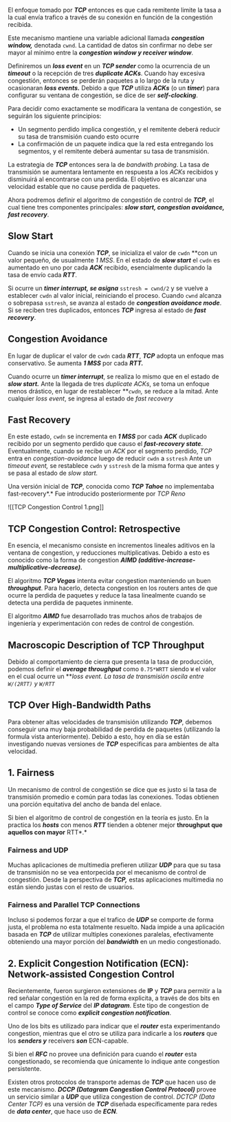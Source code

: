 El enfoque tomado por ***TCP*** entonces es que cada remitente limite la tasa a la cual envía trafico a través de su conexión en función de la congestión recibida.

Este mecanismo mantiene una variable adicional llamada ***congestion window,*** denotada `cwnd`. La cantidad de datos sin confirmar no debe ser mayor al mínimo entre la ***congestion window y receiver window***.

Definiremos un ***loss event*** en un ***TCP sender*** como la ocurrencia de un ***timeout*** o la recepción de tres ***duplicate ACKs***. Cuando hay excesiva congestión, entonces se perderán paquetes a lo largo de la ruta y ocasionaran ***loss events.*** Debido a que ***TCP*** utiliza ***ACKs*** (o un ***timer***) para configurar su ventana de congestión, se dice de ser ***self-clocking***.

Para decidir como exactamente se modificara la ventana de congestión, se seguirán los siguiente principios:

- Un segmento perdido implica congestión, y el remitente deberá reducir su tasa de transmisión cuando esto ocurre
- La confirmación de un paquete indica que la red esta entregando los segmentos, y el remitente deberá aumentar su tasa de transmisión.

La estrategia de ***TCP*** entonces sera la de *bandwith probing*. La tasa de transmisión se aumentara lentamente en respuesta a los *ACKs* recibidos y disminuirá al encontrarse con una perdida. El objetivo es alcanzar una velocidad estable que no cause perdida de paquetes.

Ahora podremos definir el algoritmo de congestión de control de ***TCP,*** el cual tiene tres componentes principales: ***slow start, congestion avoidance, fast recovery***.

## Slow Start

Cuando se inicia una conexión ***TCP***, se inicializa el valor de `cwdn` **con un valor pequeño, de usualmente *1 MSS*. En el estado de ***slow start*** el `cwdn` es aumentado en uno por cada ***ACK*** recibido, esencialmente duplicando la tasa de envío cada ***RTT***.

Si ocurre un ***timer interrupt, se asigna*** `sstresh = cwnd/2` y se vuelve a establecer `cwdn` al valor inicial, reiniciando el proceso. Cuando `cwnd` alcanza o sobrepasa `sstresh`, se avanza al estado de ***congestion avoidance mode***. Si se reciben tres duplicados, entonces ***TCP*** ingresa al estado de ***fast recovery***.

## Congestion Avoidance

En lugar de duplicar el valor de `cwdn` cada ***RTT***, ***TCP*** adopta un enfoque mas conservativo. Se aumenta ***1 MSS*** por cada ***RTT.***

Cuando ocurre un ***timer interrupt***, se realiza lo mismo que en el estado de ***slow start.*** Ante la llegada de tres *duplicate ACKs*, se toma un enfoque menos drástico, en lugar de restablecer ***`cwdn`,* se reduce a la mitad. Ante cualquier *loss event*, se ingresa al estado de *fast recovery*

## Fast Recovery

En este estado, `cwdn` se incrementa en ***1 MSS*** por cada ***ACK*** duplicado recibido por un segmento perdido que causo el ***fast-recovery state***. Eventualmente, cuando se recibe un *ACK* por el segmento perdido, *TCP* entra en *congestion-avoidance* luego de reducir `cwdn` a `sstresh` Ante un *timeout event,* se restablece `cwdn` y `sstresh` de la misma forma que antes y se pasa al estado de *slow start.*

Una versión inicial de ***TCP***, conocida como ***TCP Tahoe*** no implementaba fast-recovery*.* Fue introducido posteriormente por *TCP Reno*

![[TCP Congestion Control 1.png]]

## TCP Congestion Control: Retrospective

En esencia, el mecanismo consiste en incrementos lineales aditivos en la ventana de congestion, y reducciones multiplicativas. Debido a esto es conocido como la forma de congestion ***AIMD (additive-increase-multiplicative-decrease).***

El algoritmo ***TCP Vegas*** intenta evitar congestion manteniendo un buen ***throughput***. Para hacerlo, detecta congestion en los routers antes de que ocurre la perdida de paquetes y reduce la tasa linealmente cuando se detecta una perdida de paquetes inminente.

El algoritmo ***AIMD*** fue desarrollado tras muchos años de trabajos de ingeniería y experimentación con redes de control de congestión.

## Macroscopic Description of TCP Throughput

Debido al comportamiento de cierra que presenta la tasa de producción, podemos definir el ***average throughput*** como `0.75*WRTT` siendo `W` el valor en el cual ocurre un ***loss event. La tasa de transmisión oscila entre `W/(2RTT)` y `W/RTT`*

## TCP Over High-Bandwidth Paths

Para obtener altas velocidades de transmisión utilizando ***TCP***, debemos conseguir una muy baja probabilidad de perdida de paquetes (utilizando la formula vista anteriormente). Debido a esto, hoy en día se están investigando nuevas versiones de ***TCP*** especificas para ambientes de alta velocidad.

## 1. Fairness

Un mecanismo de control de congestión se dice que es justo si la tasa de transmisión promedio e común para todas las conexiones. Todas obtienen una porción equitativa del ancho de banda del enlace.

Si bien el algoritmo de control de congestión en la teoría es justo. En la practica los ***hosts*** con menos ***RTT*** tienden a obtener mejor **throughput que aquellos con mayor** RTT*.*

### Fairness and UDP

Muchas aplicaciones de multimedia prefieren utilizar ***UDP*** para que su tasa de transmisión no se vea entorpecida por el mecanismo de control de congestión. Desde la perspectiva de ***TCP,*** estas aplicaciones multimedia no están siendo justas con el resto de usuarios.

### Fairness and Parallel TCP Connections

Incluso si podemos forzar a que el trafico de ***UDP*** se comporte de forma justa, el problema no esta totalmente resuelto. Nada impide a una aplicación basada en ***TCP*** de utilizar multiples conexiones paralelas, efectivamente obteniendo una mayor porción del ***bandwidth*** en un medio congestionado.

## 2. Explicit Congestion Notification (ECN): Network-assisted Congestion Control

Recientemente, fueron surgieron extensiones de **IP** y ***TCP*** para permitir a la red señalar congestión en la red de forma explicita, a través de dos bits en el campo ***Type of Service*** del ***IP datagram***. Este tipo de congestion de control se conoce como ***explicit congestion notification***.

Uno de los bits es utilizado para indicar que el ***router*** esta experimentando congestion, mientras que el otro se utiliza para indicarle a los ***routers*** que los ***senders y*** receivers ***son*** ECN-capable.

Si bien el ***RFC*** no provee una definición para cuando el ***router*** esta congestionado, se recomienda que únicamente lo indique ante congestion persistente.

Existen otros protocolos de transporte ademas de ***TCP*** que hacen uso de este mecanismo. ***DCCP (Datagram Congestion Control Protocol)*** provee un servicio similar a ***UDP*** que utiliza congestion de control. *DCTCP (Data Center TCP)* es una versión de ***TCP*** diseñada específicamente para redes de ***data center***, que hace uso de ***ECN***.
